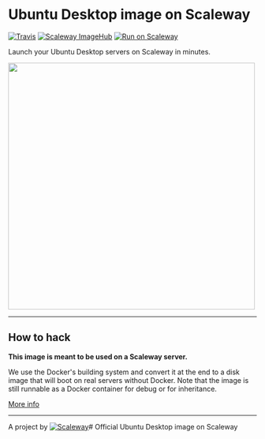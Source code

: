 # Ubuntu Desktop image on Scaleway

[![Travis](https://img.shields.io/travis/scaleway-community/scaleway-ubuntu-desktop.svg)](https://travis-ci.org/scaleway-community/scaleway-ubuntu-desktop)
[![Scaleway ImageHub](https://img.shields.io/badge/ImageHub-view-ff69b4.svg)](https://hub.scaleway.com/ubuntu-desktop.html)
[![Run on Scaleway](https://img.shields.io/badge/Scaleway-run-69b4ff.svg)](https://cloud.scaleway.com/#/servers/new?image=coming-soon)

Launch your Ubuntu Desktop servers on Scaleway in minutes.

<img src="http://upload.wikimedia.org/wikipedia/commons/4/4d/Ubuntu_15.04.png" width="500px" />

---

## How to hack

**This image is meant to be used on a Scaleway server.**

We use the Docker's building system and convert it at the end to a disk image that will boot on real servers without Docker. Note that the image is still runnable as a Docker container for debug or for inheritance.

[More info](https://github.com/scaleway/image-builder)

---

A project by [![Scaleway](https://avatars1.githubusercontent.com/u/5185491?v=3&s=42)](https://www.scaleway.com/)# Official Ubuntu Desktop image on Scaleway
